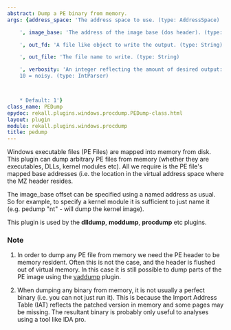 ```yaml
---
abstract: Dump a PE binary from memory.
args: {address_space: 'The address space to use. (type: AddressSpace)

    ', image_base: 'The address of the image base (dos header). (type: SymbolAddress)

    ', out_fd: 'A file like object to write the output. (type: String)

    ', out_file: 'The file name to write. (type: String)

    ', verbosity: 'An integer reflecting the amount of desired output: 0 = quiet,
    10 = noisy. (type: IntParser)



    * Default: 1'}
class_name: PEDump
epydoc: rekall.plugins.windows.procdump.PEDump-class.html
layout: plugin
module: rekall.plugins.windows.procdump
title: pedump
---
```


Windows executable files (PE Files) are mapped into memory from disk. This
plugin can dump arbitrary PE files from memory (whether they are executables,
DLLs, kernel modules etc). All we require is the PE file's mapped base addresses
(i.e. the location in the virtual address space where the MZ header resides.

The image_base offset can be specified using a named address as usual. So for
example, to specify a kernel module it is sufficient to just name it
(e.g. pedump "nt" - will dump the kernel image).

This plugin is used by the **dlldump**, **moddump**, **procdump** etc plugins.

### Note

1. In order to dump any PE file from memory we need the PE header to be memory
   resident. Often this is not the case, and the header is flushed out of
   virtual memory. In this case it is still possible to dump parts of the PE
   image using the [vaddump](VADDump.html) plugin.

2. When dumping any binary from memory, it is not usually a perfect binary
   (i.e. you can not just run it). This is because the Import Address Table
   (IAT) reflects the patched version in memory and some pages may be
   missing. The resultant binary is probably only useful to analyses using a
   tool like IDA pro.

